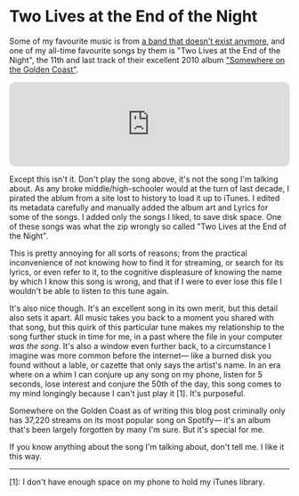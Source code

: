 # Two Lives at the End of the Night

Some of my favourite music is from [a band that doesn't exist anymore](https://open.spotify.com/artist/7nBttqD9rQexTmpXFdCO5Z?si=O3Degil4ST6qAqss53Gfwg), and one of my all-time favourite songs by them is "Two Lives at the End of the Night", the 11th and last track of their excellent 2010 album ["Somewhere on the Golden Coast"](https://open.spotify.com/album/29spYWPjQv78wHbZRQNB6w?si=9m5tY23gRpe_pn7kCllPWA).

<iframe style="border-radius:12px" src="https://open.spotify.com/embed/track/1o2NCy37WMIDJ9bKv5jxRv?utm_source=generator&theme=0" width="100%" height="152" frameBorder="0" allowfullscreen="" allow="autoplay; clipboard-write; encrypted-media; fullscreen; picture-in-picture" loading="lazy"></iframe>

Except this isn't it. Don't play the song above, it's not the song I'm talking about. As any broke middle/high-schooler would at the turn of last decade, I pirated the ablum from a site lost to history to load it up to iTunes. I edited its metadata carefully and manually added the album art and Lyrics for some of the songs. I added only the songs I liked, to save disk space. One of these songs was what the zip wrongly so called "Two Lives at the End of the Night".

This is pretty annoying for all sorts of reasons; from the practical inconvenience of not knowing how to find it for streaming, or search for its lyrics, or even refer to it, to the cognitive displeasure of knowing the name by which I know this song is wrong, and that if I were to ever lose this file I wouldn't be able to listen to this tune again.

It's also nice though. It's an excellent song in its own merit, but this detail also sets it apart. All music takes you back to a moment you shared with that song, but this quirk of this particular tune makes my relationship to the song further stuck in time for me, in a past where the file in your computer _was the song_. It's also a window even further back, to a circumstance I imagine was more common before the internet— like a burned disk you found without a lable, or cazette that only says the artist's name. In an era where on a whim I can conjure up any song on my phone, listen for 5 seconds, lose interest and conjure the 50th of the day, this song comes to my mind longingly because I can't just play it [1]. It's purposeful.

Somewhere on the Golden Coast as of writing this blog post criminally only has 37,220 streams on its most popular song on Spotify— it's an album that's been largely forgotten by many I'm sure. But it's special for me.

If you know anything about the song I'm talking about, don't tell me. I like it this way.

---

[1]: I don't have enough space on my phone to hold my iTunes library.
